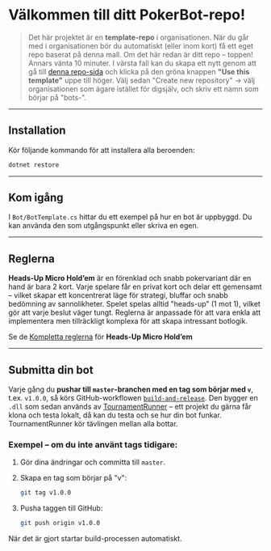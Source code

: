 # Välkommen till ditt PokerBot-repo!

>Det här projektet är en **template-repo** i organisationen. När du går med i organisationen bör du automatiskt (eller inom kort) få ett eget repo baserat på denna mall.
Om det här redan är ditt repo – toppen! Annars vänta 10 minuter. I värsta fall kan du skapa ett nytt genom att gå till [denna repo-sida](https://github.com/PokerBotsBoras/BotTemplate) och klicka på den gröna knappen **"Use this template"** uppe till höger. Välj sedan "Create new repository" -> välj organisationen som ägare istället för digsjälv, och skriv ett namn som börjar på "bots-".

---

## Installation

Kör följande kommando för att installera alla beroenden:

```sh
dotnet restore
```

---

## Kom igång

I `Bot/BotTemplate.cs` hittar du ett exempel på hur en bot är uppbyggd. Du kan använda den som utgångspunkt eller skriva en egen.

---

## Reglerna 

**Heads-Up Micro Hold’em** är en förenklad och snabb pokervariant där en hand är bara 2 kort. Varje spelare får en privat kort och delar ett gemensamt – vilket skapar ett koncentrerat läge för strategi, bluffar och snabb bedömning av sannolikheter. Spelet spelas alltid "heads-up" (1 mot 1), vilket gör att varje beslut väger tungt. Reglerna är anpassade för att vara enkla att implementera men tillräckligt komplexa för att skapa intressant botlogik.

Se de [Kompletta reglerna](Docs/GameRules.md) för  **Heads-Up Micro Hold’em**

---

## Submitta din bot

Varje gång du **pushar till `master`-branchen med en tag som börjar med `v`**, t.ex. `v1.0.0`, så körs GitHub-workflowen [`build-and-release`](.github/workflows/build-and-release.yml).
Den bygger en `.dll` som sedan används av [TournamentRunner](https://github.com/PokerBotsBoras/TournamentRunner) – ett projekt du gärna får klona och testa lokalt, då kan du testa och se hur din bot funkar. TournamentRunner kör tävlingen mellan alla bottar.

### Exempel – om du inte använt tags tidigare:

1. Gör dina ändringar och committa till `master`.
2. Skapa en tag som börjar på "v":

   ```sh
   git tag v1.0.0
   ```
3. Pusha taggen till GitHub:

   ```sh
   git push origin v1.0.0
   ```

När det är gjort startar build-processen automatiskt.

